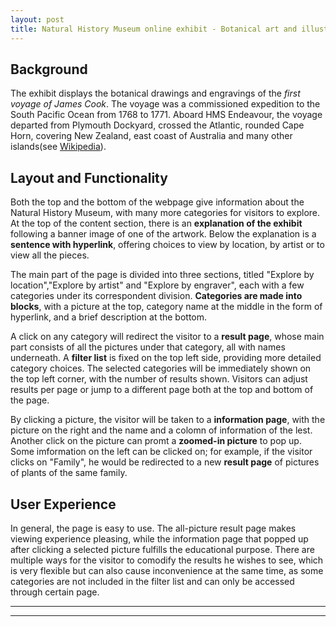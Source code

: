 ```yaml
---
layout: post
title: Natural History Museum online exhibit - Botanical art and illustrations from HMS Endeavour
---
```


## Background
The exhibit displays the botanical drawings and engravings of the _first voyage of James Cook_. The voyage was a commissioned expedition to the South Pacific Ocean from 1768 to 1771. Aboard HMS Endeavour, the voyage departed from Plymouth Dockyard, crossed the Atlantic, rounded Cape Horn, covering New Zealand, east coast of Australia and many other islands(see [Wikipedia](https://en.wikipedia.org/wiki/First_voyage_of_James_Cook)). 

## Layout and Functionality
Both the top and the bottom of the webpage give information about the Natural History Museum, with many more categories for visitors to explore. At the top of the content section, there is an **explanation of the exhibit** following a banner image of one of the artwork. Below the explanation is a **sentence with hyperlink**, offering choices to view by location, by artist or to view all the pieces. 

The main part of the page is divided into three sections, titled "Explore by location","Explore by artist" and "Explore by engraver", each with a few categories under its correspondent division. **Categories are made into blocks**, with a picture at the top, category name at the middle in the form of hyperlink, and a brief description at the bottom.

A click on any category will redirect the visitor to a **result page**, whose main part consists of all the pictures under that category, all with names underneath. A **filter list** is fixed on the top left side, providing more detailed category choices. The selected categories will be immediately shown on the top left corner, with the number of results shown. Visitors can adjust results per page or jump to a different page both at the top and bottom of the page.

By clicking a picture, the visitor will be taken to a **information page**, with the picture on the right and the name and a colomn of information of the lest. Another click on the picture can promt a **zoomed-in picture** to pop up. Some imformation on the left can be clicked on; for example, if the visitor clicks on "Family", he would be redirected to a new **result page** of pictures of plants of the same family.

## User Experience
In general, the page is easy to use. The all-picture result page makes viewing experience pleasing, while the information page that popped up after clicking
a selected picture fulfills the educational purpose. There are multiple ways for the visitor to comodify the results he wishes to see, which is very flexible but can also cause inconvenience at the same time, as some categories are not included in the filter list and can only be accessed through certain page.  

----
****
